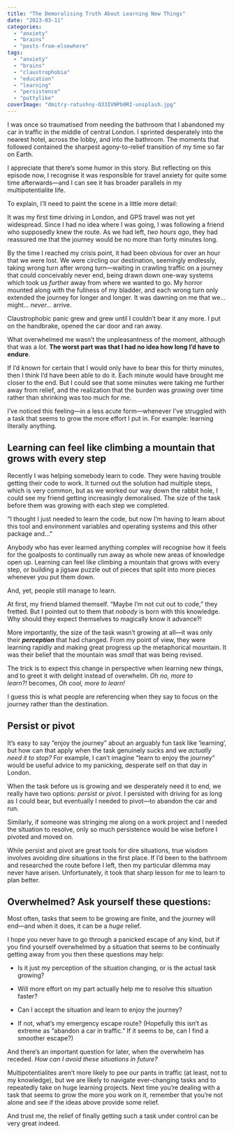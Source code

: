 ```yaml
---
title: "The Demoralising Truth About Learning New Things"
date: "2023-03-11"
categories: 
  - "anxiety"
  - "brains"
  - "posts-from-elsewhere"
tags: 
  - "anxiety"
  - "brains"
  - "claustrophobia"
  - "education"
  - "learning"
  - "persistence"
  - "puttylike"
coverImage: "dmitry-ratushny-O33IVNPb0RI-unsplash.jpg"
---
```


I was once so traumatised from needing the bathroom that I abandoned my car in traffic in the middle of central London. I sprinted desperately into the nearest hotel, across the lobby, and into the bathroom. The moments that followed contained the sharpest agony-to-relief transition of my time so far on Earth.

I appreciate that there’s some humor in this story. But reflecting on this episode now, I recognise it was responsible for travel anxiety for quite some time afterwards—and I can see it has broader parallels in my multipotentialite life. 

To explain, I’ll need to paint the scene in a little more detail:

<!--more-->

It was my first time driving in London, and GPS travel was not yet widespread. Since I had no idea where I was going, I was following a friend who supposedly knew the route. As we had left, _two hours ago_, they had reassured me that the journey would be no more than forty minutes long.

By the time I reached my crisis point, it had been obvious for over an hour that we were lost. We were circling our destination, seemingly endlessly, taking wrong turn after wrong turn—waiting in crawling traffic on a journey that could conceivably never end, being drawn down one-way systems which took us _further_ away from where we wanted to go. My horror mounted along with the fullness of my bladder, and each wrong turn only extended the journey for longer and longer. It was dawning on me that we… might… _never…_ arrive.

Claustrophobic panic grew and grew until I couldn’t bear it any more. I put on the handbrake, opened the car door and ran away.

What overwhelmed me wasn’t the unpleasantness of the moment, although that was a _lot_. **The worst part was that I had no idea how long I’d have to endure**. 

If I’d _known_ for certain that I would only have to bear this for thirty minutes, then I think I’d have been able to do it. Each minute would have brought me closer to the end. But I could see that some minutes were taking me further away from relief, and the realization that the burden was _growing_ over time rather than shrinking was too much for me.

I’ve noticed this feeling—in a less acute form—whenever I’ve struggled with a task that seems to grow the more effort I put in. For example: learning literally anything.

## Learning can feel like climbing a mountain that grows with every step

Recently I was helping somebody learn to code. They were having trouble getting their code to work. It turned out the solution had multiple steps, which is very common, but as we worked our way down the rabbit hole, I could see my friend getting increasingly demoralised. The size of the task before them was growing with each step we completed.

“I thought I just needed to learn the code, but now I’m having to learn about this tool and environment variables and operating systems and this other package and…”

Anybody who has ever learned anything complex will recognise how it feels for the goalposts to continually run away as whole new areas of knowledge open up. Learning can feel like climbing a mountain that grows with every step, or building a jigsaw puzzle out of pieces that split into more pieces whenever you put them down.

And, yet, people still manage to learn.

At first, my friend blamed themself. “Maybe I’m not cut out to code,” they fretted. But I pointed out to them that _nobody_ is born with this knowledge. Why should they expect themselves to magically know it advance?! 

More importantly, the size of the task wasn’t growing at all—it was only their **_perception_** that had changed. From my point of view, they were learning rapidly and making great progress up the metaphorical mountain. It was their belief that the mountain was _small_ that was being revised.

The trick is to expect this change in perspective when learning new things, and to greet it with delight instead of overwhelm. _Oh no, more to learn?!_ becomes, _Oh cool, more to learn!_

I guess this is what people are referencing when they say to focus on the journey rather than the destination.

## Persist or pivot

It’s easy to say “enjoy the journey” about an arguably fun task like ‘learning’, but how can that apply when the task genuinely sucks and we _actually need it to stop?_ For example, I can’t imagine “learn to enjoy the journey” would be useful advice to my panicking, desperate self on that day in London.

When the task before us is growing and we desperately need it to end, we really have two options: _persist_ or _pivot_. I persisted with driving for as long as I could bear, but eventually I needed to pivot—to abandon the car and run.

Similarly, if someone was stringing me along on a work project and I needed the situation to resolve, only so much persistence would be wise before I pivoted and moved on.

While persist and pivot are great tools for dire situations, true wisdom involves avoiding dire situations in the first place. If I’d been to the bathroom and researched the route before I left, then my particular dilemma may never have arisen. Unfortunately, it took that sharp lesson for me to learn to plan better.

## Overwhelmed? Ask yourself these questions:

Most often, tasks that seem to be growing are finite, and the journey will end—and when it does, it can be a _huge_ relief.

I hope you never have to go through a panicked escape of any kind, but if you find yourself overwhelmed by a situation that seems to be continually getting away from you then these questions may help:

- Is it just my perception of the situation changing, or is the actual task growing?

- Will more effort on my part actually help me to resolve this situation faster?

- Can I accept the situation and learn to enjoy the journey?

- If not, what’s my emergency escape route? (Hopefully this isn’t as extreme as “abandon a car in traffic.” If it seems to be, can I find a smoother escape?)

And there’s an important question for later, when the overwhelm has receded. _How can I avoid these situations in future?_

Multipotentialites aren’t more likely to pee our pants in traffic (at least, not to my knowledge), but we are likely to navigate ever-changing tasks and to repeatedly take on huge learning projects. Next time you’re dealing with a task that seems to grow the more you work on it, remember that you’re not alone and see if the ideas above provide some relief.

And trust me, the relief of finally getting such a task under control can be very great indeed.
